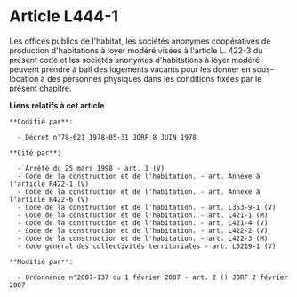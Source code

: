 # Article L444-1

Les offices publics de l'habitat, les sociétés anonymes coopératives de production d'habitations à loyer modéré visées à
l'article L. 422-3 du présent code et les sociétés anonymes d'habitations à loyer modéré peuvent prendre à bail des logements
vacants pour les donner en sous-location à des personnes physiques dans les conditions fixées par le présent chapitre.

**Liens relatifs à cet article**

	**Codifié par**:

	  - Décret n°78-621 1978-05-31 JORF 8 JUIN 1978

	**Cité par**:

	  - Arrêté du 25 mars 1998 - art. 1 (V)
	  - Code de la construction et de l'habitation. - art. Annexe à l'article R422-1 (V)
	  - Code de la construction et de l'habitation. - art. Annexe à l'article R422-6 (V)
	  - Code de la construction et de l'habitation. - art. L353-9-1 (V)
	  - Code de la construction et de l'habitation. - art. L421-1 (M)
	  - Code de la construction et de l'habitation. - art. L421-4 (V)
	  - Code de la construction et de l'habitation. - art. L422-2 (V)
	  - Code de la construction et de l'habitation. - art. L422-3 (M)
	  - Code général des collectivités territoriales - art. L5219-1 (V)

	**Modifié par**:

	  - Ordonnance n°2007-137 du 1 février 2007 - art. 2 () JORF 2 février 2007
